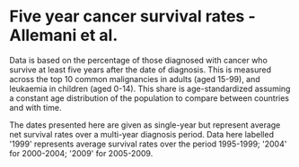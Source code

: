 # Five year cancer survival rates - Allemani et al. 

Data is based on the percentage of those diagnosed with cancer who survive at least five years after the date of diagnosis. This is measured across the top 10 common malignancies in adults (aged 15-99), and leukaemia in children (aged 0-14). This share is age-standardized assuming a constant age distribution of the population to compare between countries and with time.

The dates presented here are given as single-year but represent average net survival rates over a multi-year diagnosis period. Data here labelled '1999' represents average survival rates over the period 1995-1999; '2004' for 2000-2004; '2009' for 2005-2009.
